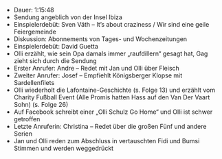 - Dauer: 1:15:48
- Sendung angeblich von der Insel Ibiza
- Einspielerdebüt: Sven Väth – It’s about craziness / Wir sind eine geile Feiergemeinde
- Diskussion: Abonnements von Tages- und Wochenzeitungen
- Einspielerdebüt: David Guetta
- Olli erzählt, wie sein Opa damals immer „raufdillern“ gesagt hat, Gag zieht sich durch die Sendung
- Erster Anrufer: Andre – Redet mit Jan und Olli über Fleisch
- Zweiter Anrufer: Josef – Empfiehlt Königsberger Klopse mit Sardellenfilets
- Olli wiederholt die Lafontaine-Geschichte (s. Folge 13) und erzählt vom Charity Fußball Event (Alle Promis hatten Hass auf den Van Der Vaart Sohn) (s. Folge 26)
- Auf Facebook schreibt einer „Olli Schulz Go Home“ und Olli ist schwer getroffen
- Letzte Anruferin: Christina – Redet über die großen Fünf und andere Serien
- Jan und Olli reden zum Abschluss in vertauschten Fidi und Bumsi Stimmen und werden weggedrückt

